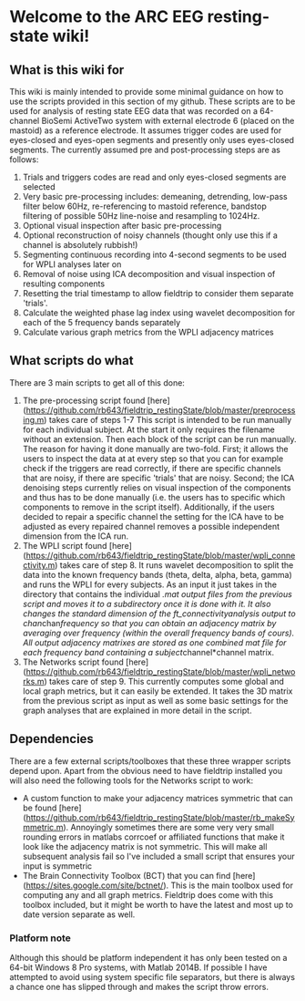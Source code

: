 # Welcome to the ARC EEG resting-state wiki!

## What is this wiki for
This wiki is mainly intended to provide some minimal guidance on how to use the scripts provided in this section of my github. These scripts are to be used for analysis of resting state EEG data that was recorded on a 64-channel BioSemi ActiveTwo system with external electrode 6 (placed on the mastoid) as a reference electrode. It assumes trigger codes are used for eyes-closed and eyes-open segments and presently only uses eyes-closed segments. The currently assumed pre and post-processing steps are as follows:

1. Trials and triggers codes are read and only eyes-closed segments are selected
2. Very basic pre-processing includes: demeaning, detrending, low-pass filter below 60Hz, re-referencing to mastoid reference, bandstop filtering of possible 50Hz line-noise and resampling to 1024Hz.
3. Optional visual inspection after basic pre-processing
4. Optional reconstruction of noisy channels (thought only use this if a channel is absolutely rubbish!)
5. Segmenting continuous recording into 4-second segments to be used for WPLI analyses later on
6. Removal of noise using ICA decomposition and visual inspection of resulting components
7. Resetting the trial timestamp to allow fieldtrip to consider them separate 'trials'.
8. Calculate the weighted phase lag index using wavelet decomposition for each of the 5 frequency bands separately
9. Calculate various graph metrics from the WPLI adjacency matrices

## What scripts do what
There are 3 main scripts to get all of this done:

1. The pre-processing script found [here] (https://github.com/rb643/fieldtrip_restingState/blob/master/preprocessing.m) takes care of steps 1-7 This script is intended to be run manually for each individual subject. At the start it only requires the filename without an extension. Then each block of the script can be run manually. The reason for having it done manually are two-fold. First; it allows the users to inspect the data at at every step so that you can for example check if the triggers are read correctly, if there are specific channels that are noisy, if there are specific 'trials' that are noisy. Second; the ICA denoising steps currently relies on visual inspection of the components and thus has to be done manually (i.e. the users has to specific which components to remove in the script itself). Additionally, if the users decided to repair a specific channel the setting for the ICA have to be adjusted as every repaired channel removes a possible independent dimension from the ICA run. 
2. The WPLI script found [here] (https://github.com/rb643/fieldtrip_restingState/blob/master/wpli_connectivity.m) takes care of step 8. It runs wavelet decomposition to split the data into the known frequency bands (theta, delta, alpha, beta, gamma) and runs the WPLI for every subjects. As an input it just takes in the directory that contains the individual *.mat output files from the previous script and moves it to a subdirectory once it is done with it. It also changes the standard dimension of the ft_connectivityanalysis output to chan*chan*frequency so that you can obtain an adjacency matrix by averaging over frequency (within the overall frequency bands of cours). All output adjacency matrixes are stored as one combined mat file for each frequency band containing a subject*channel*channel matrix.
3. The Networks script found  [here] (https://github.com/rb643/fieldtrip_restingState/blob/master/wpli_networks.m) takes care of step 9. This currently computes some global and local graph metrics, but it can easily be extended. It takes the 3D matrix from the previous script as input as well as some basic settings for the graph analyses that are explained in more detail in the script.

## Dependencies
There are a few external scripts/toolboxes that these three wrapper scripts depend upon. Apart from the obvious need to have fieldtrip installed you will also need the following tools for the Networks script to work:
* A custom function to make your adjacency matrices symmetric that can be found [here] (https://github.com/rb643/fieldtrip_restingState/blob/master/rb_makeSymmetric.m). Annoyingly sometimes there are some very very small rounding errors in matlabs corrcoef or affiliated functions that make it look like the adjacency matrix is not symmetric. This will make all subsequent analysis fail so I've included a small script that ensures your input is symmetric
* The Brain Connectivity Toolbox (BCT) that you can find [here] (https://sites.google.com/site/bctnet/). This is the main toolbox used for computing any and all graph metrics. Fieldtrip does come with this toolbox included, but it might be worth to have the latest and most up to date version separate as well.

### Platform note
Although this should be platform independent it has only been tested on a 64-bit Windows 8 Pro systems, with Matlab 2014B. If possible I have attempted to avoid using system specific file separators, but there is always a chance one has slipped through and makes the script throw errors.
